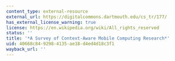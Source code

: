 ```yaml
---
content_type: external-resource
external_url: https://digitalcommons.dartmouth.edu/cs_tr/177/
has_external_license_warning: true
license: https://en.wikipedia.org/wiki/All_rights_reserved
status: ''
title: '*A Survey of Context-Aware Mobile Computing Research*'
uid: 40668c84-9298-4135-ae18-d4ed4d18c3f1
wayback_url: ''
---
```

